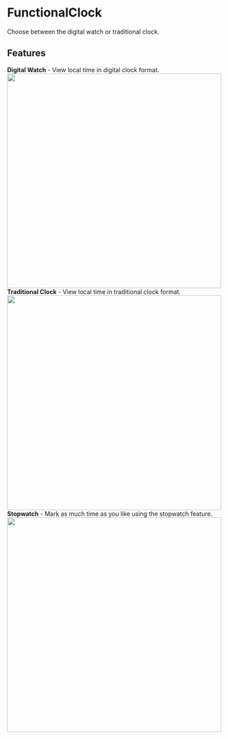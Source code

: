 # FunctionalClock
Choose between the digital watch or traditional clock.


## Features
**Digital Watch** - View local time in digital clock format.
<br>
<img width="500" src="https://user-images.githubusercontent.com/89887370/186799666-a5c03c8f-159b-4ed6-8300-b67a8959f324.png">
<br>
**Traditional Clock** - View local time in traditional clock format.
<br>
<img width="500" src="https://user-images.githubusercontent.com/89887370/186800237-54ad2627-7de8-4179-b244-a95a18bc8011.png">
<br>
**Stopwatch** - Mark as much time as you like using the stopwatch feature.
<br>
<img width="500" src="https://user-images.githubusercontent.com/89887370/186800585-fb864f4e-e7bb-4c53-8190-a6b0d05f3cae.png">
